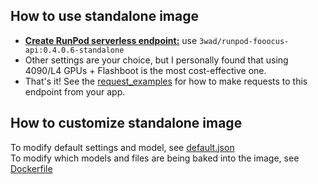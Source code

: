 ## How to use standalone image
- [**Create RunPod serverless endpoint:**](https://www.runpod.io/console/serverless) use `3wad/runpod-fooocus-api:0.4.0.6-standalone`
- Other settings are your choice, but I personally found that using 4090/L4 GPUs + Flashboot is the most cost-effective one.
- That's it! See the [request_examples](https://github.com/davefojtik/RunPod-Fooocus-API/blob/Standalone/docs/request_examples.js) for how to make requests to this endpoint from your app.

## How to customize standalone image
To modify default settings and model, see [default.json](https://github.com/davefojtik/RunPod-Fooocus-API/blob/Standalone/src/default.json)  
To modify which models and files are being baked into the image, see [Dockerfile](https://github.com/davefojtik/RunPod-Fooocus-API/blob/Standalone/Dockerfile)